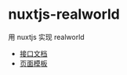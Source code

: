 # nuxtjs-realworld

用 nuxtjs 实现 realworld

- [接口文档](https://github.com/gothinkster/realworld/tree/master/api)
- [页面模板](https://github.com/gothinkster/realworld-starter-kit/blob/master/FRONTEND_INSTRUCTIONS.md)
